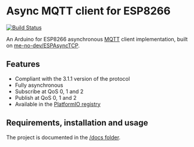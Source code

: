 Async MQTT client for ESP8266
=============================

[![Build Status](https://img.shields.io/travis/marvinroger/async-mqtt-client/master.svg?style=flat-square)](https://travis-ci.org/marvinroger/async-mqtt-client)

An Arduino for ESP8266 asynchronous [MQTT](http://mqtt.org/) client implementation, built on [me-no-dev/ESPAsyncTCP](https://github.com/me-no-dev/ESPAsyncTCP).

## Features

* Compliant with the 3.1.1 version of the protocol
* Fully asynchronous
* Subscribe at QoS 0, 1 and 2
* Publish at QoS 0, 1 and 2
* Available in the [PlatformIO registry](http://platformio.org/lib/show/346/AsyncMqttClient)

## Requirements, installation and usage

The project is documented in the [/docs folder](docs).
